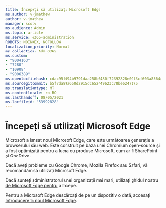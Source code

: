 ```yaml
---
title: Începeți să utilizați Microsoft Edge
ms.author: v-jmathew
author: v-jmathew
manager: scotv
ms.audience: Admin
ms.topic: article
ms.service: o365-administration
ROBOTS: NOINDEX, NOFOLLOW
localization_priority: Normal
ms.collection: Adm_O365
ms.custom:
- "9004163"
- "7280"
- "10908"
- "9006389"
ms.openlocfilehash: cdac95f094b9791daa258b6480f72392828e09f3cf603a856446eda7cc6472d4
ms.sourcegitcommit: b5f7da89a650d2915dc652449623c78be6247175
ms.translationtype: MT
ms.contentlocale: ro-RO
ms.lasthandoff: 08/05/2021
ms.locfileid: "53992828"
---
```

# <a name="start-using-microsoft-edge"></a>Începeți să utilizați Microsoft Edge

Microsoft a lansat noul Microsoft Edge, care este următoarea generație a browserului său web. Este construit pe baza unei Chromium open-source și a fost optimizată pentru a lucra cu produse Microsoft, cum ar fi SharePoint și OneDrive.

Dacă aveți probleme cu Google Chrome, Mozilla Firefox sau Safari, vă recomandăm să utilizați Microsoft Edge.

Dacă sunteți administratorul unei organizații mai mari, utilizați ghidul nostru [de Microsoft Edge pentru](https://go.microsoft.com/fwlink/?linkid=2142423) a începe.

Pentru a Microsoft Edge descărcați de pe un dispozitiv o dată, accesați [Introducere în noul Microsoft Edge](https://go.microsoft.com/fwlink/?linkid=2141049).
